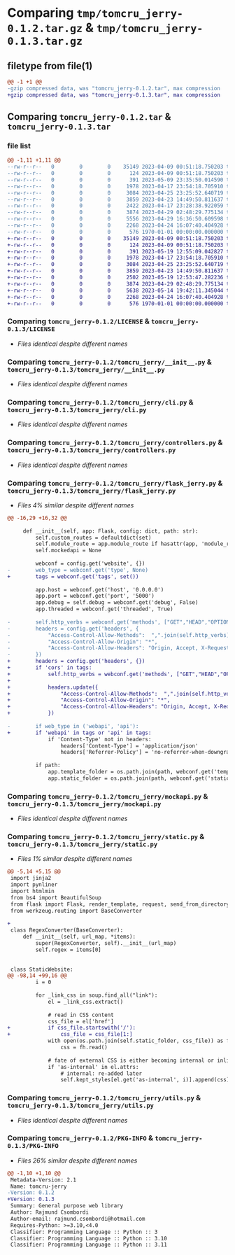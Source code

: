 # Comparing `tmp/tomcru_jerry-0.1.2.tar.gz` & `tmp/tomcru_jerry-0.1.3.tar.gz`

## filetype from file(1)

```diff
@@ -1 +1 @@
-gzip compressed data, was "tomcru_jerry-0.1.2.tar", max compression
+gzip compressed data, was "tomcru_jerry-0.1.3.tar", max compression
```

## Comparing `tomcru_jerry-0.1.2.tar` & `tomcru_jerry-0.1.3.tar`

### file list

```diff
@@ -1,11 +1,11 @@
--rw-r--r--   0        0        0    35149 2023-04-09 00:51:18.750203 tomcru_jerry-0.1.2/LICENSE
--rw-r--r--   0        0        0      124 2023-04-09 00:51:18.750203 tomcru_jerry-0.1.2/README.md
--rw-r--r--   0        0        0      391 2023-05-09 23:35:50.014590 tomcru_jerry-0.1.2/pyproject.toml
--rw-r--r--   0        0        0     1978 2023-04-17 23:54:18.705910 tomcru_jerry-0.1.2/tomcru_jerry/__init__.py
--rw-r--r--   0        0        0     3084 2023-04-25 23:25:52.640719 tomcru_jerry-0.1.2/tomcru_jerry/cli.py
--rw-r--r--   0        0        0     3859 2023-04-23 14:49:50.811637 tomcru_jerry-0.1.2/tomcru_jerry/controllers.py
--rw-r--r--   0        0        0     2422 2023-04-17 23:28:38.922059 tomcru_jerry-0.1.2/tomcru_jerry/flask_jerry.py
--rw-r--r--   0        0        0     3874 2023-04-29 02:48:29.775134 tomcru_jerry-0.1.2/tomcru_jerry/mockapi.py
--rw-r--r--   0        0        0     5556 2023-04-29 16:36:50.609598 tomcru_jerry-0.1.2/tomcru_jerry/static.py
--rw-r--r--   0        0        0     2268 2023-04-24 16:07:40.404928 tomcru_jerry-0.1.2/tomcru_jerry/utils.py
--rw-r--r--   0        0        0      576 1970-01-01 00:00:00.000000 tomcru_jerry-0.1.2/PKG-INFO
+-rw-r--r--   0        0        0    35149 2023-04-09 00:51:18.750203 tomcru_jerry-0.1.3/LICENSE
+-rw-r--r--   0        0        0      124 2023-04-09 00:51:18.750203 tomcru_jerry-0.1.3/README.md
+-rw-r--r--   0        0        0      391 2023-05-19 12:55:09.042827 tomcru_jerry-0.1.3/pyproject.toml
+-rw-r--r--   0        0        0     1978 2023-04-17 23:54:18.705910 tomcru_jerry-0.1.3/tomcru_jerry/__init__.py
+-rw-r--r--   0        0        0     3084 2023-04-25 23:25:52.640719 tomcru_jerry-0.1.3/tomcru_jerry/cli.py
+-rw-r--r--   0        0        0     3859 2023-04-23 14:49:50.811637 tomcru_jerry-0.1.3/tomcru_jerry/controllers.py
+-rw-r--r--   0        0        0     2502 2023-05-19 12:53:47.282236 tomcru_jerry-0.1.3/tomcru_jerry/flask_jerry.py
+-rw-r--r--   0        0        0     3874 2023-04-29 02:48:29.775134 tomcru_jerry-0.1.3/tomcru_jerry/mockapi.py
+-rw-r--r--   0        0        0     5638 2023-05-14 19:42:11.345044 tomcru_jerry-0.1.3/tomcru_jerry/static.py
+-rw-r--r--   0        0        0     2268 2023-04-24 16:07:40.404928 tomcru_jerry-0.1.3/tomcru_jerry/utils.py
+-rw-r--r--   0        0        0      576 1970-01-01 00:00:00.000000 tomcru_jerry-0.1.3/PKG-INFO
```

### Comparing `tomcru_jerry-0.1.2/LICENSE` & `tomcru_jerry-0.1.3/LICENSE`

 * *Files identical despite different names*

### Comparing `tomcru_jerry-0.1.2/tomcru_jerry/__init__.py` & `tomcru_jerry-0.1.3/tomcru_jerry/__init__.py`

 * *Files identical despite different names*

### Comparing `tomcru_jerry-0.1.2/tomcru_jerry/cli.py` & `tomcru_jerry-0.1.3/tomcru_jerry/cli.py`

 * *Files identical despite different names*

### Comparing `tomcru_jerry-0.1.2/tomcru_jerry/controllers.py` & `tomcru_jerry-0.1.3/tomcru_jerry/controllers.py`

 * *Files identical despite different names*

### Comparing `tomcru_jerry-0.1.2/tomcru_jerry/flask_jerry.py` & `tomcru_jerry-0.1.3/tomcru_jerry/flask_jerry.py`

 * *Files 4% similar despite different names*

```diff
@@ -16,29 +16,32 @@
 
     def __init__(self, app: Flask, config: dict, path: str):
         self.custom_routes = defaultdict(set)
         self.module_route = app.module_route if hasattr(app, 'module_route') else ""
         self.mockedapi = None
 
         webconf = config.get('website', {})
-        web_type = webconf.get('type', None)
+        tags = webconf.get('tags', set())
 
         app.host = webconf.get('host', '0.0.0.0')
         app.port = webconf.get('port', '5000')
         app.debug = self.debug = webconf.get('debug', False)
         app.threaded = webconf.get('threaded', True)
 
-        self.http_verbs = webconf.get('methods', ["GET","HEAD","OPTIONS","POST","PUT","PATCH","DELETE"])
-        headers = config.get('headers', {
-            "Access-Control-Allow-Methods":  ",".join(self.http_verbs),
-            "Access-Control-Allow-Origin": "*",
-            "Access-Control-Allow-Headers": "Origin, Accept, X-Requested-With, Content-Type, Authorization"
-        })
+        headers = config.get('headers', {})
+        if 'cors' in tags:
+            self.http_verbs = webconf.get('methods', ["GET","HEAD","OPTIONS","POST","PUT","PATCH","DELETE"])
+
+            headers.update({
+                "Access-Control-Allow-Methods":  ",".join(self.http_verbs),
+                "Access-Control-Allow-Origin": "*",
+                "Access-Control-Allow-Headers": "Origin, Accept, X-Requested-With, Content-Type, Authorization"
+            })
 
-        if web_type in ('webapi', 'api'):
+        if 'webapi' in tags or 'api' in tags:
             if 'Content-Type' not in headers:
                 headers['Content-Type'] = 'application/json'
                 headers['Referrer-Policy'] = 'no-referrer-when-downgrade'
 
         if path:
             app.template_folder = os.path.join(path, webconf.get('template_folder', 'templates'))
             app.static_folder = os.path.join(path, webconf.get('static_folder', 'public'))
```

### Comparing `tomcru_jerry-0.1.2/tomcru_jerry/mockapi.py` & `tomcru_jerry-0.1.3/tomcru_jerry/mockapi.py`

 * *Files identical despite different names*

### Comparing `tomcru_jerry-0.1.2/tomcru_jerry/static.py` & `tomcru_jerry-0.1.3/tomcru_jerry/static.py`

 * *Files 1% similar despite different names*

```diff
@@ -5,14 +5,15 @@
 import jinja2
 import pynliner
 import htmlmin
 from bs4 import BeautifulSoup
 from flask import Flask, render_template, request, send_from_directory
 from werkzeug.routing import BaseConverter
 
+
 class RegexConverter(BaseConverter):
     def __init__(self, url_map, *items):
         super(RegexConverter, self).__init__(url_map)
         self.regex = items[0]
 
 
 class StaticWebsite:
@@ -98,14 +99,16 @@
         i = 0
 
         for _link_css in soup.find_all("link"):
             el = _link_css.extract()
 
             # read in CSS content
             css_file = el['href']
+            if css_file.startswith('/'):
+                css_file = css_file[1:]
             with open(os.path.join(self.static_folder, css_file)) as fh:
                 css = fh.read()
 
             # fate of external CSS is either becoming internal or inline:
             if 'as-internal' in el.attrs:
                 # internal: re-added later
                 self.kept_styles[el.get('as-internal', i)].append(css)
```

### Comparing `tomcru_jerry-0.1.2/tomcru_jerry/utils.py` & `tomcru_jerry-0.1.3/tomcru_jerry/utils.py`

 * *Files identical despite different names*

### Comparing `tomcru_jerry-0.1.2/PKG-INFO` & `tomcru_jerry-0.1.3/PKG-INFO`

 * *Files 26% similar despite different names*

```diff
@@ -1,10 +1,10 @@
 Metadata-Version: 2.1
 Name: tomcru-jerry
-Version: 0.1.2
+Version: 0.1.3
 Summary: General purpose web library
 Author: Rajmund Csombordi
 Author-email: rajmund.csombordi@hotmail.com
 Requires-Python: >=3.10,<4.0
 Classifier: Programming Language :: Python :: 3
 Classifier: Programming Language :: Python :: 3.10
 Classifier: Programming Language :: Python :: 3.11
```

